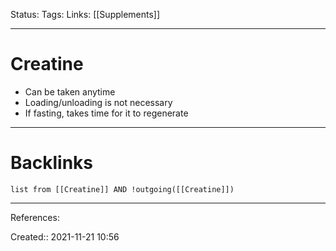 Status: 
Tags: 
Links: [[Supplements]]
___
# Creatine
- Can be taken anytime
- Loading/unloading is not necessary
- If fasting, takes time for it to regenerate
___
# Backlinks
```dataview
list from [[Creatine]] AND !outgoing([[Creatine]])
```
___
References:

Created:: 2021-11-21 10:56

